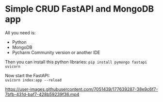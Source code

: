 # Simple CRUD FastAPI and MongoDB app

All you need is:
- Python
- MongoDB
- Pycharm Community version or another IDE

Then you can install this python libraries:
```pip install pymongo fastapi uvicorn```  

Now start the FastAPI:  
```uvicorn index:app --reload```



https://user-images.githubusercontent.com/7051439/177639287-38e9c6f7-7bfb-431d-baf7-428b59239f36.mp4

